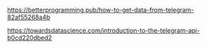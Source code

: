 https://betterprogramming.pub/how-to-get-data-from-telegram-82af55268a4b

https://towardsdatascience.com/introduction-to-the-telegram-api-b0cd220dbed2
